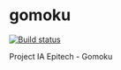 # gomoku
[![Build status](https://ci.appveyor.com/api/projects/status/0r4hdy8s9h7vgx1n/branch/master?svg=true)](https://ci.appveyor.com/project/aenguerrand/gomoku/branch/master)

Project IA Epitech - Gomoku
